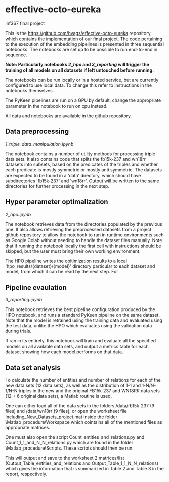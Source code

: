 # effective-octo-eureka
inf367 final project

This is the https://github.com/hvags/effective-octo-eureka repository, which contains the implementation of our final project. The code pertaining to the execution of the embedding pipelines is presented in three sequential notebooks. The notebooks are set up to be possible to run end-to-end in sequence.

**Note: Particularly notebooks *2_hpo* and *3_reporting* will trigger the training of all models on all datasets if left untouched before running.**

The notebooks can be run locally or in a hosted service, but are currently configured to use local data.
To change this refer to instructions in the notebooks themselves.

The PyKeen pipelines are run on a GPU by default, change the appropriate parameter in the notebook to
run on cpu instead.

All data and notebooks are available in the github repository. 

## Data preprocessing
*1_triple_data_manipulation.ipynb*

The notebook contains a number of utility methods for processing triple data sets. It also contains
code that splits the fb15k-237 and wn18rr datasets into subsets, based on the predicates of the triples
and whether each predicate is mostly symmetric or mostly anti symmetric. The datasets are expected to
be found in a 'data' directory, which should have subdirectories 'fb15k-237' and 'wn18rr'. Output will
be written to the same directories for further processing in the next step.

## Hyper parameter optimalization
*2_hpo.ipynb*

The notebook retrieves data from the directories populated by the previous one. It also allows
retrieving the preprocessed datasets from a project github repository  to allow the notebook to run
in runtime environments such as Google Colab without needing to handle the dataset files manually. Note
that if running the notebook locally the first cell with instructions should be skipped, but the user
must bring their own working environment.

The HPO pipeline writes the opitimization results to a local 'hpo_results/{dataset}/{model}' directory
particular to each dataset and model, from which it can be read by the next step. For 

## Pipeline evaulation
*3_reporting.ipynb*

This notebook retrieves the best pipeline configuration produced by the HPO notebook, and runs a standard PyKeen
pipeline on the same dataset. Note that the model is retrained using the training data and evaluated using the
test data, unlike the HPO which evaluates using the validation data during trials.

If ran in its entirety, this notebook will train and evaluate all the specified models on all available data sets,
and output a metrics table for each dataset showing how each model performs on that data.

## Data set analysis

To calculate the number of entities and number of relations for each of the new data sets (12 data sets), as well as the distribution of 1-1 and 1-N/N-1/N-N 
triples in the new and the original FB15k-237 and WN18RR data sets (12 + 6 original data sets), a Matlab routine is used.

One can either load all of the data 
sets in the folders /data/fb15k-237 (9 files) and /data/wn18rr (9 files), or open the worksheet file Including_New_Datasets_project.mat inside
the folder \Matlab_procedure\Workspace which cointains all of the mentioned files as appropriate matrices.

One must also open the script 
Count_entities_and_relations.py and Count_1_1_and_N_N_relations.py which are found in the folder \Matlab_procedure\Scripts. These scripts should then be run.

This will output and save to the worksheet 2 matrices/list (Output_Table_entities_and_relations and Output_Table_1_1_N_N_relations) which gives the information
that is summarized in Table 2 and Table 3 in the report, respectively.
